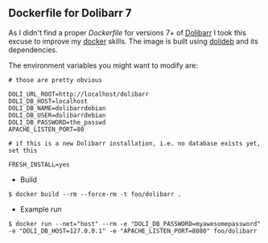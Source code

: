 ## Dockerfile for Dolibarr 7

As I didn't find a proper _Dockerfile_ for versions 7+ of [Dolibarr][1] I took
this excuse to improve my [docker][2] skills.
The image is built using [dolideb][3] and its dependencies.

The environment variables you might want to modify are:

```
# those are pretty obvious

DOLI_URL_ROOT=http://localhost/dolibarr
DOLI_DB_HOST=localhost
DOLI_DB_NAME=dolibarrdebian
DOLI_DB_USER=dolibarrdebian
DOLI_DB_PASSWORD=the_passwd
APACHE_LISTEN_PORT=80

# if this is a new Dolibarr installation, i.e. no database exists yet, set this

FRESH_INSTALL=yes
```

* Build

`$ docker build --rm --force-rm -t foo/dolibarr .`

* Example run

`$ docker run --net="host" --rm -e "DOLI_DB_PASSWORD=myawesomepassword" -e "DOLI_DB_HOST=127.0.0.1" -e "APACHE_LISTEN_PORT=8080" foo/dolibarr`


[1]: https://www.dolibarr.org/
[2]: https://www.docker.com/
[3]: https://sourceforge.net/projects/dolibarr/files/Dolibarr%20installer%20for%20Debian-Ubuntu%20%28DoliDeb%29/
